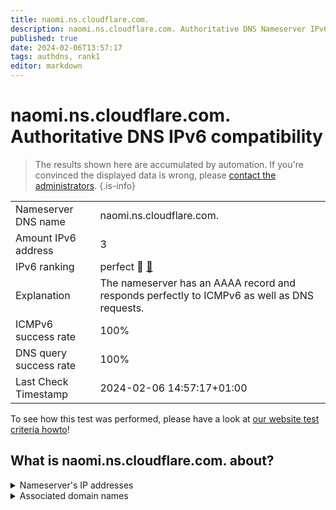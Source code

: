 ```yaml
---
title: naomi.ns.cloudflare.com.
description: naomi.ns.cloudflare.com. Authoritative DNS Nameserver IPv6 compatibility
published: true
date: 2024-02-06T13:57:17
tags: authdns, rank1
editor: markdown
---
```


# naomi.ns.cloudflare.com. Authoritative DNS IPv6 compatibility

> The results shown here are accumulated by automation. If you're convinced the displayed data is wrong, please [contact the administrators](/howto/chat). 
{.is-info}




|   |   |
| - | - |
| Nameserver DNS name | naomi.ns.cloudflare.com.
| Amount IPv6 address | 3
| IPv6 ranking | perfect :1st_place_medal: [🔗](/howto/ranking) |
| Explanation | The nameserver has an AAAA record and responds perfectly to ICMPv6 as well as DNS requests. |
| ICMPv6 success rate | 100%|
| DNS query success rate | 100% |
| Last Check Timestamp | 2024-02-06 14:57:17+01:00 |

To see how this test was performed, please have a look at [our website test criteria howto](/howto/testcriteria/authdns)!


## What is naomi.ns.cloudflare.com. about?




<details>
<summary>Nameserver's IP addresses</summary>

2606:4700:50::adf5:3ad0

2803:f800:50::6ca2:c0d0

2a06:98c1:50::ac40:20d0

</details>



<details>
<summary>Associated domain names</summary>

minecraft.wiki

</details>
